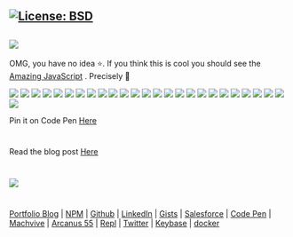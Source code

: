 [![License: BSD](https://badgen.net/badge/license/BSD/orange)](https://opensource.org/licenses/BSD-3-Clause)
---
![](https://repository-images.githubusercontent.com/182188356/5f934800-63bc-11e9-9ce7-a9d8c303917e)
---
OMG, you have no idea ⭐. If you think this is cool you should see the [Amazing JavaScript](https://neodigm.github.io/vivid_vector_alphabet/) . Precisely 🚀

![](https://neodigm.github.io/vivid_vector_alphabet/vva.svg)
![](https://neodigm.github.io/vivid_vector_alphabet/vvb.svg)
![](https://neodigm.github.io/vivid_vector_alphabet/vvc.svg)
![](https://neodigm.github.io/vivid_vector_alphabet/vvd.svg)
![](https://neodigm.github.io/vivid_vector_alphabet/vve.svg)
![](https://neodigm.github.io/vivid_vector_alphabet/vvf.svg)
![](https://neodigm.github.io/vivid_vector_alphabet/vvg.svg)
![](https://neodigm.github.io/vivid_vector_alphabet/vvh.svg)
![](https://neodigm.github.io/vivid_vector_alphabet/vvi.svg)
![](https://neodigm.github.io/vivid_vector_alphabet/vvj.svg)
![](https://neodigm.github.io/vivid_vector_alphabet/vvk.svg)
![](https://neodigm.github.io/vivid_vector_alphabet/vvl.svg)
![](https://neodigm.github.io/vivid_vector_alphabet/vvm.svg)
![](https://neodigm.github.io/vivid_vector_alphabet/vvn.svg)
![](https://neodigm.github.io/vivid_vector_alphabet/vvo.svg)
![](https://neodigm.github.io/vivid_vector_alphabet/vvp.svg)
![](https://neodigm.github.io/vivid_vector_alphabet/vvq.svg)
![](https://neodigm.github.io/vivid_vector_alphabet/vvr.svg)
![](https://neodigm.github.io/vivid_vector_alphabet/vvs.svg)
![](https://neodigm.github.io/vivid_vector_alphabet/vvt.svg)
![](https://neodigm.github.io/vivid_vector_alphabet/vvu.svg)
![](https://neodigm.github.io/vivid_vector_alphabet/vvv.svg)
![](https://neodigm.github.io/vivid_vector_alphabet/vvw.svg)
![](https://neodigm.github.io/vivid_vector_alphabet/vvx.svg)
![](https://neodigm.github.io/vivid_vector_alphabet/vvy.svg)
![](https://neodigm.github.io/vivid_vector_alphabet/vvz.svg)

Pin it on Code Pen [Here](https://codepen.io/neodigm24)
#
Read the blog post [Here](https://www.theScottKrause.com/)
#
![](https://repository-images.githubusercontent.com/178555357/2b6ad880-7aa0-11ea-8dde-63e70187e3e9)
#
[Portfolio Blog](https://www.theScottKrause.com) |
[NPM](https://www.npmjs.com/~neodigm) |
[Github](https://github.com/neodigm) |
[LinkedIn](https://www.linkedin.com/in/neodigm24/) |
[Gists](https://gist.github.com/neodigm?direction=asc&sort=created) |
[Salesforce](https://trailblazer.me/id/skrause) |
[Code Pen](https://codepen.io/neodigm24) |
[Machvive](https://machvive.com/) |
[Arcanus 55](https://www.arcanus55.com/) |
[Repl](https://repl.it/@neodigm) |
[Twitter](https://twitter.com/neodigm24) |
[Keybase](https://keybase.io/neodigm) |
[docker](https://hub.docker.com/u/neodigm)
#
